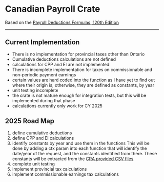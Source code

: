 # Canadian Payroll Crate

Based on the [Payroll Deductions Formulas, 120th Edition](https://www.canada.ca/en/revenue-agency/services/forms-publications/payroll/t4127-payroll-deductions-formulas/t4127-jan.html)

--- 

## Current Implementation
- There is no implementation for provincial taxes other than Ontario
- Cumulative deductions calculations are not defined
- calculations for CPP and EI are not implemented
- There is incomplete implementation for taxes on commissionable and non-periodic payment earnings
- certain values are hard coded into the function as I have yet to find out where their origin is; otherwise, they are defined as constants, by year
- unit testing incomplete
- the crate is not mature enough for integration tests, but this will be implemented during that phase
- calculations currently only work for CY 2025

## 2025 Road Map
1. define cumulative deductions
2. define CPP and EI calculations
3. identify constants by year and use them in the functions
    This will be done by adding a ctx param into each function that will identify the date/year of the request, and the constants identified from there.
    These constants will be extracted from the [CRA provided CSV files](https://www.canada.ca/en/revenue-agency/services/forms-publications/payroll/t4127-payroll-deductions-formulas/t4127-jan.html)
4. complete unit testing
5. implement provincial tax calculations
6. implement commissionable earnings tax calculations


